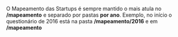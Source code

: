 O Mapeamento das Startups é sempre mantido o mais atula no **/mapeamento** e separado por pastas **por ano**. Exemplo, no início o questionário de 2016 está na pasta **/mapeamento/2016** e em **/mapeamento**